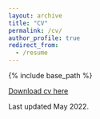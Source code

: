 ```yaml
---
layout: archive
title: "CV"
permalink: /cv/
author_profile: true
redirect_from:
  - /resume
---
```


{% include base_path %}

[Download cv here](http://academicpages.github.io/files/CV.pdf)

Last updated May 2022.
